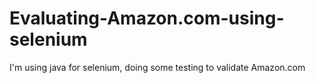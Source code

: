 # Evaluating-Amazon.com-using-selenium
I'm using java for selenium, doing some testing to validate Amazon.com
